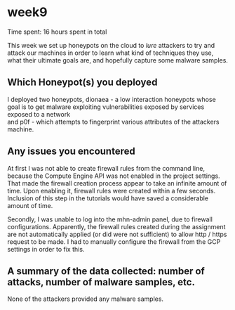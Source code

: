# week9
Time spent: 16 hours spent in total

This week we set up honeypots on the cloud to *lure* attackers to try and attack our machines in order to learn what kind of techniques they use, what their ultimate goals are, and hopefully capture some malware samples.


## Which Honeypot(s) you deployed
I deployed two honeypots, dionaea - a low interaction honeypots whose goal is to get malware exploiting vulnerabilities exposed by services exposed to a network   
and p0f - which attempts to fingerprint various attributes of the attackers machine. 

## Any issues you encountered
At first I was not able to create firewall rules from the command line, because the Compute Engine API was not enabled in the project settings. That made the firewall creation process appear to take an infinite amount of time. Upon enabling it, firewall rules were created within a few seconds. Inclusion of this step in the tutorials would have saved a considerable amount of time.

Secondly, I was unable to log into the mhn-admin panel, due to firewall configurations. Apparently, the firewall rules created during the assignment are not automatically applied (or did were not sufficient) to allow http / https request to be made. I had to manually configure the firewall from the GCP settings in order to fix this.

## A summary of the data collected: number of attacks, number of malware samples, etc.
None of the attackers provided any malware samples.
